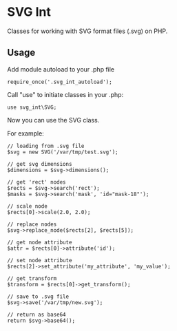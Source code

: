 # SVG Int

Classes for working with SVG format files (.svg) on PHP.

Usage
-

Add module autoload to your .php file

    require_once('.svg_int_autoload');

Call "use" to initiate classes in your .php:

    use svg_int\SVG;

Now you can use the SVG class.

For example:

    // loading from .svg file
    $svg = new SVG('/var/tmp/test.svg');

    // get svg dimensions
    $dimensions = $svg->dimensions();

    // get 'rect' nodes
    $rects = $svg->search('rect');
    $masks = $svg->search('mask', 'id="mask-18"');

    // scale node
    $rects[0]->scale(2.0, 2.0);

    // replace nodes
    $svg->replace_node($rects[2], $rects[5]);

    // get node attribute
    $attr = $rects[0]->attribute('id');

    // set node attribute
    $rects[2]->set_attribute('my_attribute', 'my_value');

    // get transform
    $transform = $rects[0]->get_transform();

    // save to .svg file
    $svg->save('/var/tmp/new.svg');

    // return as base64
    return $svg->base64();
